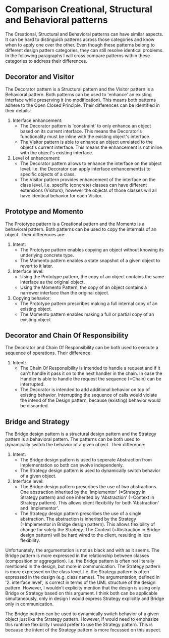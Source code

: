 # Comparison Creational, Structural and Behavioral patterns

The Creational, Structural and Behavioral patterns can have similar aspects. It can be hard to distinguish patterns across those categories and know when to apply one over the other. Even though these patterns belong to different design pattern categories, they can still resolve identical problems. In the following paragraphs I will cross compare patterns within these categories to address their differences.

## Decorator and Visitor

The Decorator pattern is a Structural pattern and the Visitor pattern is a Behavioral pattern. Both patterns can be used to 'enhance' an existing interface while preserving it (no modification). This means both patterns adhere to the Open Closed Principle. Their differences can be identified in their details:
1. Interface enhancement: 
    - The Decorator pattern is 'constraint' to only enhance an object based on its current interface. This means the Decorator's functionality must be inline with the existing object's interface.
    - The Visitor pattern is able to enhance an object unrelated to the object's current interface. This means the enhancement is not inline with the object's existing interface.
2. Level of enhancement:
    - The Decorator pattern allows to enhance the interface on the object level. I.e. the Decorator can apply interface enhancement(s) to specific objects of a class.
    - The Visitor pattern provides enhancement of the interface on the class level. I.e. specific (concrete) classes can have different extensions (Visitors), however the objects of those classes will all have identical behavior for each Visitor.

## Prototype and Momento

The Prototype pattern is a Creational pattern and the Momento is a behavioral pattern. Both patterns can be used to copy the internals of an object. Their differences are:

1. Intent:
   - The Prototype pattern enables copying an object without knowing its underlying concrete type. 
   - The Momento pattern enables a state snapshot of a given object to revert to it later.
2. Interface level:
   - Using the Prototype pattern, the copy of an object contains the same interface as the original object.
   - Using the Momento Pattern, the copy of an object contains a narrower interface than the original object.
3. Copying behavior:
   - The Prototype pattern prescribes making a full internal copy of an existing object.
   - The Momento pattern enables making a full or partial copy of an existing object.

## Decorator and Chain Of Responsibility

The Decorator and Chain Of Responsibility can be both used to execute a sequence of operations. Their difference:
1. Intent:
   - The Chain Of Responsibility is intended to handle a request and if it can't handle it pass it on to the next handler in the chain. In case the Handler is able to handle the request the sequence (=Chain) can be interrupted.
   - The Decorator is intended to add additional behavior on top of existing behavior. Interrupting the sequence of calls would violate the intend of the Design pattern, because (existing) behavior would be discarded.

## Bridge and Strategy

The Bridge design pattern is a structural design pattern and the Strategy pattern is a behavioral pattern. The patterns can be both used to dynamically switch the behavior of a given object. Their difference:
1. Intent:
   - The Bridge design pattern is used to seperate Abstraction from Implementation so both can evolve independenly.
   - The Strategy design pattern is used to dynamically switch behavior of a given object. 
2. Interface level:
   - The Bridge design pattern prescribes the use of two abstractions. One abstraction inherited by the 'Implementor' (=Strategy in Strategy pattern) and one inherited by 'Abstraction' (=Context in Strategy pattern). This allows client flexibility for both 'Abstraction' and 'Implementor'.
   - The Strategy design pattern prescribes the use of a single abstraction. The abstraction is inherited by the Strategy (=Implementor in Bridge design pattern). This allows flexibility of change for solely the Strategy. The Context (=Abstraction in Bridge design pattern) will be hard wired to the client, resulting in less flexibility.

Unfortunately, the argumentation is not as black and with as it seems. The Bridge pattern is more expressed in the relationship between classes (composition or aggregation). I.e. the Bridge pattern is often not literally mentioned in the design, but more in communication. The Strategy pattern is more expressed on the class level. I.e. the Strategy pattern is often expressed in the design (e.g. class names). The argumentation, defined in '2. interface level', is correct in terms of the UML structure of the design pattern. However, I wouldn't explicity mention that the design is using only Bridge or Strategy based on this argument. I think both can be applicable simultaneously, only in design I would express Strategy explicitly and Bridge only in communication.

The Bridge pattern can be used to dynamically switch behavior of a given object just like the Strategy pattern. However, if would need to emphasize this runtime flexibility I would prefer to use the Strategy pattern. This is because the intent of the Strategy pattern is more focussed on this aspect.